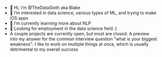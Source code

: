 - 👋 Hi, I’m @TheDataSloth aka Blake
- 👀 I’m interested in data science, various types of ML, and trying to make iOS apps
- 🌱 I’m currently learning more about NLP
- 📡 Looking for employment in the data science field :)
- A couple projects are currently open, but most are closed. A preview into my answer for the common interview question "what is your biggest weakness": I like to work on multiple things at once, which is usually detrimental to my overall success 
